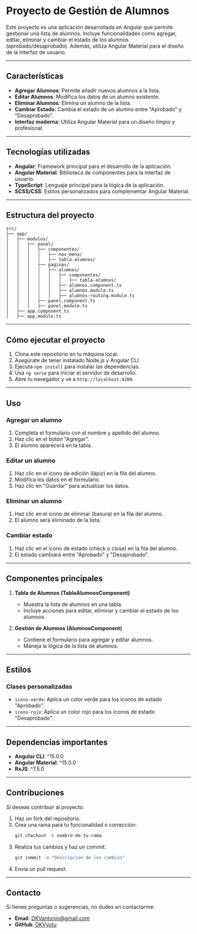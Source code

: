 # Proyecto de Gestión de Alumnos

Este proyecto es una aplicación desarrollada en Angular que permite gestionar una lista de alumnos. Incluye funcionalidades como agregar, editar, eliminar y cambiar el estado de los alumnos (aprobado/desaprobado). Además, utiliza Angular Material para el diseño de la interfaz de usuario.

---

## **Características**

- **Agregar Alumnos**: Permite añadir nuevos alumnos a la lista.
- **Editar Alumnos**: Modifica los datos de un alumno existente.
- **Eliminar Alumnos**: Elimina un alumno de la lista.
- **Cambiar Estado**: Cambia el estado de un alumno entre "Aprobado" y "Desaprobado".
- **Interfaz moderna**: Utiliza Angular Material para un diseño limpio y profesional.

---

## **Tecnologías utilizadas**

- **Angular**: Framework principal para el desarrollo de la aplicación.
- **Angular Material**: Biblioteca de componentes para la interfaz de usuario.
- **TypeScript**: Lenguaje principal para la lógica de la aplicación.
- **SCSS/CSS**: Estilos personalizados para complementar Angular Material.

---

## **Estructura del proyecto**

```plaintext
src/
├── app/
│   ├── modulos/
│   │   ├── panel/
│   │   │   ├── componentes/
│   │   │   │   ├── nav-menu/
│   │   │   │   ├── tabla-alumnos/
│   │   │   ├── paginas/
│   │   │   │   ├── alumnos/
│   │   │   │   │   ├── componentes/
│   │   │   │   │   │   ├── tabla-alumnos/
│   │   │   │   │   ├── alumnos.component.ts
│   │   │   │   │   ├── alumnos.module.ts
│   │   │   │   │   ├── alumnos-routing.module.ts
│   │   │   ├── panel.component.ts
│   │   │   ├── panel.module.ts
│   ├── app.component.ts
│   ├── app.module.ts
```

---

## **Cómo ejecutar el proyecto**

1. Clona este repositorio en tu máquina local.
2. Asegúrate de tener instalado Node.js y Angular CLI.
3. Ejecuta `npm install` para instalar las dependencias.
4. Usa `ng serve` para iniciar el servidor de desarrollo.
5. Abre tu navegador y ve a `http://localhost:4200`.

---

## **Uso**

### **Agregar un alumno**
1. Completa el formulario con el nombre y apellido del alumno.
2. Haz clic en el botón "Agregar".
3. El alumno aparecerá en la tabla.

### **Editar un alumno**
1. Haz clic en el ícono de edición (lápiz) en la fila del alumno.
2. Modifica los datos en el formulario.
3. Haz clic en "Guardar" para actualizar los datos.

### **Eliminar un alumno**
1. Haz clic en el ícono de eliminar (basura) en la fila del alumno.
2. El alumno será eliminado de la lista.

### **Cambiar estado**
1. Haz clic en el ícono de estado (check o close) en la fila del alumno.
2. El estado cambiará entre "Aprobado" y "Desaprobado".

---

## **Componentes principales**

1. **Tabla de Alumnos (TablaAlumnosComponent)**  
    - Muestra la lista de alumnos en una tabla.  
    - Incluye acciones para editar, eliminar y cambiar el estado de los alumnos.

2. **Gestión de Alumnos (AlumnosComponent)**  
    - Contiene el formulario para agregar y editar alumnos.  
    - Maneja la lógica de la lista de alumnos.

---

## **Estilos**

### **Clases personalizadas**
- `icono-verde`: Aplica un color verde para los íconos de estado "Aprobado".
- `icono-rojo`: Aplica un color rojo para los íconos de estado "Desaprobado".

---

## **Dependencias importantes**
- **Angular CLI**: ^15.0.0  
- **Angular Material**: ^15.0.0  
- **RxJS**: ^7.5.0  

---

## **Contribuciones**

Si deseas contribuir al proyecto:

1. Haz un fork del repositorio.
2. Crea una rama para tu funcionalidad o corrección:
    ```bash
    git checkout -b nombre-de-tu-rama
    ```
3. Realiza tus cambios y haz un commit:
    ```bash
    git commit -m "Descripción de los cambios"
    ```
4. Envía un pull request.


---

## **Contacto**

Si tienes preguntas o sugerencias, no dudes en contactarme:

- **Email**: DKVantonio@gmail.com
- **GitHub**: [DKVyotu](https://github.com/DKVyotu)